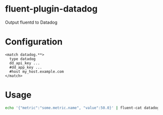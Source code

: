fluent-plugin-datadog
=====================

Output fluentd to Datadog

Configuration
=============

```
<match datadog.**>
  type datadog
  dd_api_key ...
  #dd_app_key ...
  #host my_host.example.com
</match>
```

Usage
=====

```sh
echo '{"metric":"some.metric.name", "value":50.0}' | fluent-cat datadog.metric
```
